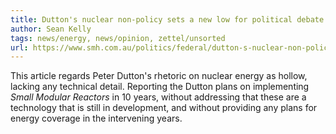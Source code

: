 ```yaml
---
title: Dutton's nuclear non-policy sets a new low for political debate
author: Sean Kelly 
tags: news/energy, news/opinion, zettel/unsorted
url: https://www.smh.com.au/politics/federal/dutton-s-nuclear-non-policy-sets-a-new-low-for-political-debate-20240623-p5jnyl.html
---
```




This article regards Peter Dutton's rhetoric on nuclear energy as hollow, lacking any technical detail. Reporting the Dutton plans on implementing _Small Modular Reactors_ in 10 years, without addressing that these are a technology that is still in development, and without providing any plans for energy coverage in the intervening years.  

